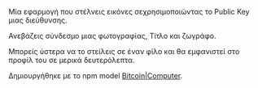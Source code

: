 Μία εφαρμογή που στέλνεις εικόνες σεχρησιμοποιώντας το Public Key μιας διεύθυνσης.

Ανεβάζεις σύνδεσμο μιας φωτογραφίας, Τίτλο και ζωγράφο.

Μπορείς ύστερα να το στείλεις σε έναν φίλο και θα εμφανιστεί στο προφίλ του σε μερικά δευτερόλεπτα.



Δημιουργήθηκε με το npm model [Bitcoin|Computer](https://bitcoin-computer.gitbook.io/docs/).
